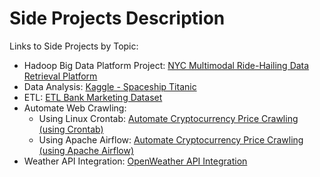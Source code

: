 
# Side Projects Description
Links to Side Projects by Topic:
- Hadoop Big Data Platform Project: [NYC Multimodal Ride-Hailing Data Retrieval Platform](https://github.com/TicyYang/NYC_Multimodal_Ride-Hailing_Data_Retrieval_Platform/tree/main)
- Data Analysis: [Kaggle - Spaceship Titanic](https://github.com/TicyYang/kaggle_spaceship_titanic_analysis)
- ETL: [ETL Bank Marketing Dataset](https://github.com/TicyYang/ETL_with_PySpark)
- Automate Web Crawling:
  - Using Linux Crontab: [Automate Cryptocurrency Price Crawling (using Crontab)](https://github.com/TicyYang/cron_crypto_price)
  - Using Apache Airflow: [Automate Cryptocurrency Price Crawling (using Apache Airflow)](https://github.com/TicyYang/crypto-price-crawler-airflow)
- Weather API Integration: [OpenWeather API Integration](https://github.com/TicyYang/OpenWeather_API_connection)

